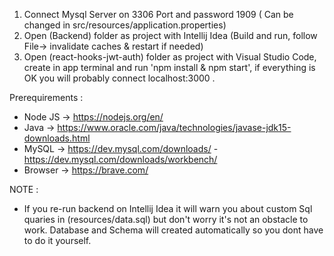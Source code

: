 
1) Connect Mysql Server on 3306 Port and password 1909 ( Can be changed in src/resources/application.properties)
2) Open (Backend) folder as project with Intellij Idea (Build and run, follow File-> invalidate caches & restart if needed)
3) Open (react-hooks-jwt-auth) folder as project with Visual Studio Code, create in app terminal and run 'npm install & npm start', if everything is OK you will probably connect localhost:3000 .

Prerequirements :
 - Node JS -> https://nodejs.org/en/
 - Java -> https://www.oracle.com/java/technologies/javase-jdk15-downloads.html
 - MySQL -> https://dev.mysql.com/downloads/ - https://dev.mysql.com/downloads/workbench/
 - Browser -> https://brave.com/
  
NOTE : 
 - If you re-run backend on Intellij Idea it will warn you about custom Sql quaries in (resources/data.sql) but don't worry it's not an obstacle to work. Database and Schema will created automatically so you dont have to do it yourself.
 
  